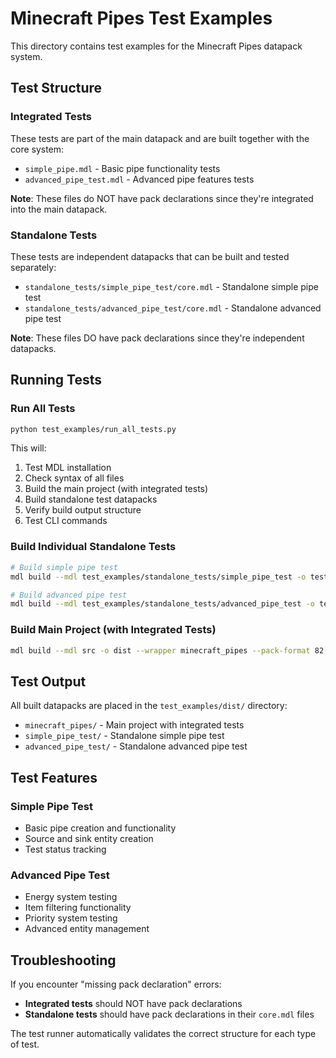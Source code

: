 # Minecraft Pipes Test Examples

This directory contains test examples for the Minecraft Pipes datapack system.

## Test Structure

### Integrated Tests
These tests are part of the main datapack and are built together with the core system:

- `simple_pipe.mdl` - Basic pipe functionality tests
- `advanced_pipe_test.mdl` - Advanced pipe features tests

**Note**: These files do NOT have pack declarations since they're integrated into the main datapack.

### Standalone Tests
These tests are independent datapacks that can be built and tested separately:

- `standalone_tests/simple_pipe_test/core.mdl` - Standalone simple pipe test
- `standalone_tests/advanced_pipe_test/core.mdl` - Standalone advanced pipe test

**Note**: These files DO have pack declarations since they're independent datapacks.

## Running Tests

### Run All Tests
```bash
python test_examples/run_all_tests.py
```

This will:
1. Test MDL installation
2. Check syntax of all files
3. Build the main project (with integrated tests)
4. Build standalone test datapacks
5. Verify build output structure
6. Test CLI commands

### Build Individual Standalone Tests
```bash
# Build simple pipe test
mdl build --mdl test_examples/standalone_tests/simple_pipe_test -o test_examples/dist --wrapper simple_pipe_test --pack-format 82

# Build advanced pipe test
mdl build --mdl test_examples/standalone_tests/advanced_pipe_test -o test_examples/dist --wrapper advanced_pipe_test --pack-format 82
```

### Build Main Project (with Integrated Tests)
```bash
mdl build --mdl src -o dist --wrapper minecraft_pipes --pack-format 82
```

## Test Output

All built datapacks are placed in the `test_examples/dist/` directory:
- `minecraft_pipes/` - Main project with integrated tests
- `simple_pipe_test/` - Standalone simple pipe test
- `advanced_pipe_test/` - Standalone advanced pipe test

## Test Features

### Simple Pipe Test
- Basic pipe creation and functionality
- Source and sink entity creation
- Test status tracking

### Advanced Pipe Test
- Energy system testing
- Item filtering functionality
- Priority system testing
- Advanced entity management

## Troubleshooting

If you encounter "missing pack declaration" errors:
- **Integrated tests** should NOT have pack declarations
- **Standalone tests** should have pack declarations in their `core.mdl` files

The test runner automatically validates the correct structure for each type of test.
